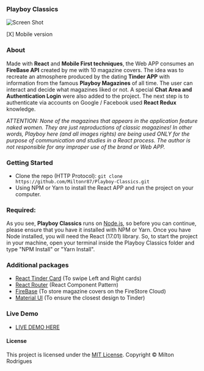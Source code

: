 ### Playboy Classics

![Screen Shot](https://github.com/Miltonr87/Playboy-Classics/blob/main/playboy.png)

[X] Mobile version

### About

Made with **React** and **Mobile First techniques**, the Web APP consumes an **FireBase API** created by me with 10 magazine covers. The idea was to recreate an atmosphere produced by the dating **Tinder APP** with information from the famous **Playboy Magazines** of all time. The user can interact and decide what magazines liked or not. A special **Chat Area and Authentication Login** were also added to the project. The next step is to authenticate via accounts on Google / Facebook used **React Redux** knowledge. 

_*ATTENTION: None of the magazines that appears in the application feature naked women. They are just reproductions of classic magazines! In other words, Playboy here (and all images rights) are being used ONLY for the purpose of communication and studies in a React process. The author is not responsible for any improper use of the brand or Web APP.*_

### Getting Started

- Clone the repo (HTTP Protocol): ```git clone https://github.com/Miltonr87/Playboy-Classics.git```
- Using NPM or Yarn to install the React APP and run the project on your computer. 

### Required:

As you see, **Playboy Classics** runs on [Node.js](https://nodejs.org/), so before you can continue, please ensure that you have it installed with NPM or Yarn. Once you have Node installed, you will need the React (17.01) library. So, to start the project in your machine, open your terminal inside the Playboy Classics folder and type "NPM Install" or "Yarn Install".

### Additional packages
- [React Tinder Card](https://github.com/3DJakob/react-tinder-card) (To swipe Left and Right cards)
- [React Router](https://reactrouter.com/) (React Component Pattern)
- [FireBase](https://firebase.google.com/) (To store magazine covers on the FireStore Cloud)
- [Material UI](https://material-ui.com/pt/) (To ensure the closest design to Tinder)

### Live Demo 

- [LIVE DEMO HERE](https://playboy-classics.miltonr87.vercel.app/)

#### License

This project is licensed under the [MIT License](https://magno.mit-license.org/2018). Copyright © Milton Rodrigues
